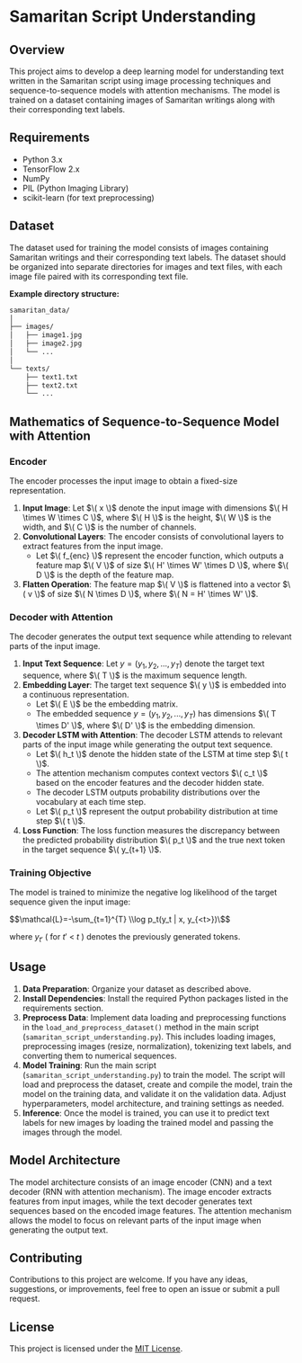 



# Samaritan Script Understanding

## Overview
This project aims to develop a deep learning model for understanding text written in the Samaritan script using image processing techniques and sequence-to-sequence models with attention mechanisms. The model is trained on a dataset containing images of Samaritan writings along with their corresponding text labels.

## Requirements
- Python 3.x
- TensorFlow 2.x
- NumPy
- PIL (Python Imaging Library)
- scikit-learn (for text preprocessing)

## Dataset
The dataset used for training the model consists of images containing Samaritan writings and their corresponding text labels. The dataset should be organized into separate directories for images and text files, with each image file paired with its corresponding text file.

**Example directory structure:**

```bash
samaritan_data/
│
├── images/
│   ├── image1.jpg
│   ├── image2.jpg
│   └── ...
│
└── texts/
    ├── text1.txt
    ├── text2.txt
    └── ...

```

## Mathematics of Sequence-to-Sequence Model with Attention

### Encoder
The encoder processes the input image to obtain a fixed-size representation.

1. **Input Image**: Let $\( x \)$ denote the input image with dimensions $\( H \times W \times C \)$, where $\( H \)$ is the height, $\( W \)$ is the width, and $\( C \)$ is the number of channels.
2. **Convolutional Layers**: The encoder consists of convolutional layers to extract features from the input image.
    - Let $\( f_{enc} \)$ represent the encoder function, which outputs a feature map $\( V \)$ of size $\( H' \times W' \times D \)$, where $\( D \)$ is the depth of the feature map.
3. **Flatten Operation**: The feature map $\( V \)$ is flattened into a vector $\( v \)$ of size $\( N \times D \)$, where $\( N = H' \times W' \)$.

### Decoder with Attention
The decoder generates the output text sequence while attending to relevant parts of the input image.

1. **Input Text Sequence**: Let $y=(y_1,y_2, ...,y_T)$ denote the target text sequence, where $\( T \)$ is the maximum sequence length.
2. **Embedding Layer**: The target text sequence $\( y \)$ is embedded into a continuous representation.
    - Let $\( E \)$ be the embedding matrix.
    - The embedded sequence $y=(y_1,y_2, ...,y_T)$ has dimensions $\( T \times D' \)$, where $\( D' \)$ is the embedding dimension.
3. **Decoder LSTM with Attention**: The decoder LSTM attends to relevant parts of the input image while generating the output text sequence.
    - Let $\( h_t \)$ denote the hidden state of the LSTM at time step $\( t \)$.
    - The attention mechanism computes context vectors $\( c_t \)$ based on the encoder features and the decoder hidden state.
    - The decoder LSTM outputs probability distributions over the vocabulary at each time step.
    - Let $\( p_t \)$ represent the output probability distribution at time step $\( t \)$.
4. **Loss Function**: The loss function measures the discrepancy between the predicted probability distribution $\( p_t \)$ and the true next token in the target sequence $\( y_{t+1} \)$.

### Training Objective
The model is trained to minimize the negative log likelihood of the target sequence given the input image:

$$\mathcal{L}=-\sum_{t=1}^{T} \\log p_t(y_t | x, y_{<t>})\$$

where $y_{t'}$ ( for $t'$ < $t$ ) denotes the previously generated tokens.

## Usage
1. **Data Preparation**: Organize your dataset as described above.
2. **Install Dependencies**: Install the required Python packages listed in the requirements section.
3. **Preprocess Data**: Implement data loading and preprocessing functions in the `load_and_preprocess_dataset()` method in the main script (`samaritan_script_understanding.py`). This includes loading images, preprocessing images (resize, normalization), tokenizing text labels, and converting them to numerical sequences.
4. **Model Training**: Run the main script (`samaritan_script_understanding.py`) to train the model. The script will load and preprocess the dataset, create and compile the model, train the model on the training data, and validate it on the validation data. Adjust hyperparameters, model architecture, and training settings as needed.
5. **Inference**: Once the model is trained, you can use it to predict text labels for new images by loading the trained model and passing the images through the model.

## Model Architecture
The model architecture consists of an image encoder (CNN) and a text decoder (RNN with attention mechanism). The image encoder extracts features from input images, while the text decoder generates text sequences based on the encoded image features. The attention mechanism allows the model to focus on relevant parts of the input image when generating the output text.

## Contributing
Contributions to this project are welcome. If you have any ideas, suggestions, or improvements, feel free to open an issue or submit a pull request.

## License
This project is licensed under the [MIT License](https://github.com/yehonatanke/char_rec/blob/main/LICENSE).

